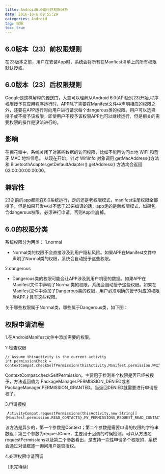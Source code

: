 ```yaml
---
title: Android6.0运行时权限分析 
date: 2016-10-6 08:55:29   
categories: Android   
tag: 权限
toc: true  
---
```


## 6.0版本（23）前权限规则
在23版本之前，用户在安装App时，系统会将所有在Manfiest清单上的所有权限默认授权。
## 6.0版本（23）后权限规则

Google是这样解释的[传送门](http://developer.android.com/intl/zh-cn/training/permissions/requesting.html)，大意可以理解从Android 6.0(API级别23)开始,程序权限授予在应用程序运行时，APP除了需要在Manifest文件中声明相应的权限之外，还要在APP运行时向用户进行请求每个dangerous类的权限。用户可以选择授予或不授予该权限，即使用户不授予该权限APP也可以继续运行，但是相关的需要权限的操作是没法进行的。

<!--more-->
## 影响
在棉花糖中，系统关闭了对某些数据的访问权限，比如不能再访问本地 WiFi 和蓝牙 MAC 地址信息。 从现在开始，针对 WifiInfo 对象调用 getMacAddress()方法和 BluetoothAdapter.getDefaultAdapter().getAddress() 方法均会返回 02:00:00:00:00:00。

## 兼容性
23之前的app都能在6.0系统运行，走的还是老权限模式，manifest注册权限全部授予，但是如果开发中以不低于23来编译的话，app走的是新权限模式，如果包含dangerous权限，必须进行申请，否则App会崩掉。

## 6.0的权限分类
系统权限分为两类：
1.normal
* Normal类的权限不会直接涉及到用户隐私风险。如果APP在Manifest文件中声明了Normal类的权限，系统会自动授予这些权限。

2.dangerous
* Dangerous类的权限可能会让APP涉及到用户机密的数据。如果APP在Manifest文件中声明了Normal类的权限，系统会自动授予这些权限。如果在Manifest文件中添加了Dangerous类的权限，用户必须明确的授予对应的权限后APP才具有这些权限。

关于哪些权限属于Normal类，哪些属于Dangerous类，如下图：


## 权限申请流程
1.在AndroidManifest文件中添加需要的权限。

2.检查权限

```
// Assume thisActivity is the current activity
int permissionCheck = ContextCompat.checkSelfPermission(thisActivity,Manifest.permission.WRITE_CALENDAR);

```

ContextCompat.checkSelfPermission，主要用于检测某个权限是否已经被授予，方法返回值为     	PackageManager.PERMISSION_DENIED或者PackageManager.PERMISSION_GRANTED。当返回DENIED就需要进行申请授权了。

3.申请授权

```
 ActivityCompat.requestPermissions(thisActivity,new String[]{Manifest.permission.READ_CONTACTS},MY_PERMISSIONS_REQUEST_READ_CONTACTS);

```
该方法是异步的，第一个参数是Context；第二个参数是需要申请的权限的字符串数组；第三个参数为requestCode，主要用于回调的时候检测。可以从方法名requestPermissions以及第二个参数看出，是支持一次性申请多个权限的，系统会通过对话框逐一询问用户是否授权。

4.处理权限申请回调

（未完待续）
